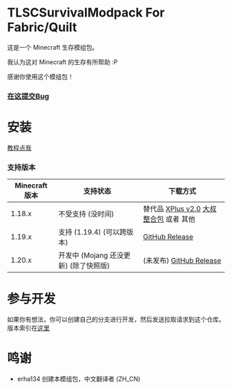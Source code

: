 # TLSCSurvivalModpack For Fabric/Quilt
这是一个 Minecraft 生存模组包。

我认为这对 Minecraft 的生存有所帮助 :P

感谢你使用这个模组包！

### [在这提交Bug](https://github.com/erha134/TLSCSurvivalModpack1/issues)

# 安装
[教程点我](https://github.com/erha134/TLSCSurvivalModpack1/wiki)

### 支持版本
| Minecraft 版本 | 支持状态     | 下载方式                                                                                                                                                                            |
|------------|----------|-------------------------------------------------------------------------------------------------------------------------------------------------------------------------------------|
| 1.18.x     | 不受支持 (没时间) | 替代品 [XPlus v2.0](https://beta.mcbbs.net/resource/modpack/eerqnkj3/releases)    [大叔整合包](https://www.bilibili.com/video/BV1Ra411t76V/)  或者 其他                                                      |
| 1.19.x | 支持 (1.19.4) (可以跨版本) | [GitHub Release](https://github.com/erha134/TLSCSurvivalModpack1/releases/tag/v1.0)    |
| 1.20.x   | 开发中 (Mojang 还没更新) (除了快照版) | (未发布) [GitHub Release](https://github.com/erha134/TLSCSurvivalModpack1/releases/tag/v1.0)  |

# 参与开发
如果你有想法，你可以创建自己的分支进行开发，然后发送拉取请求到这个仓库。
版本索引在[这里](https://github.com/erha134/TLSCSurvivalModpack1/blob/main/version_index.json)

# 鸣谢
- erha134   创建本模组包，中文翻译者 (ZH_CN)
